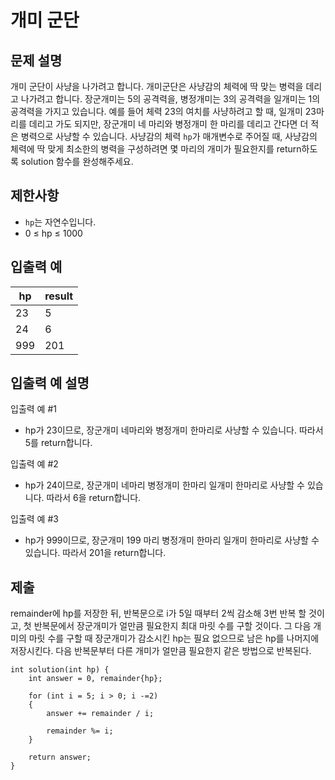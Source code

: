 # 개미 군단

## 문제 설명

개미 군단이 사냥을 나가려고 합니다. 개미군단은 사냥감의 체력에 딱 맞는 병력을 데리고 나가려고 합니다. 장군개미는 5의 공격력을, 병정개미는 3의 공격력을 일개미는 1의 공격력을 가지고 있습니다. 예를 들어 체력 23의 여치를 사냥하려고 할 때, 일개미 23마리를 데리고 가도 되지만, 장군개미 네 마리와 병정개미 한 마리를 데리고 간다면 더 적은 병력으로 사냥할 수 있습니다. 사냥감의 체력 `hp`가 매개변수로 주어질 때, 사냥감의 체력에 딱 맞게 최소한의 병력을 구성하려면 몇 마리의 개미가 필요한지를 return하도록 solution 함수를 완성해주세요.

## 제한사항

+ `hp`는 자연수입니다.
+ 0 ≤ hp ≤ 1000

## 입출력 예

hp|result
---|---
23|5
24|6
999|201

## 입출력 예 설명

입출력 예 #1

+ hp가 23이므로, 장군개미 네마리와 병정개미 한마리로 사냥할 수 있습니다. 따라서 5를 return합니다.

입출력 예 #2

+ hp가 24이므로, 장군개미 네마리 병정개미 한마리 일개미 한마리로 사냥할 수 있습니다. 따라서 6을 return합니다.

입출력 예 #3

+ hp가 999이므로, 장군개미 199 마리 병정개미 한마리 일개미 한마리로 사냥할 수 있습니다. 따라서 201을 return합니다.

## 제출

remainder에 hp를 저장한 뒤, 반복문으로 i가 5일 때부터 2씩 감소해 3번 반복 할 것이고, 첫 반복문에서 장군개미가 얼만큼 필요한지 최대 마릿 수를 구할 것이다. 그 다음 개미의 마릿 수를 구할 때 장군개미가 감소시킨 hp는 필요 없으므로 남은 hp를 나머지에 저장시킨다. 다음 반복문부터 다른 개미가 얼만큼 필요한지 같은 방법으로 반복된다.

```
int solution(int hp) {
    int answer = 0, remainder{hp};
        
    for (int i = 5; i > 0; i -=2)
    {
        answer += remainder / i;
        
        remainder %= i;
    }
    
    return answer;
}
```